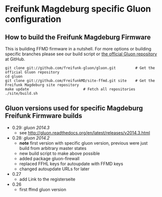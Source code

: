 Freifunk Magdeburg specific Gluon configuration
===============================================

How to build the Freifunk Magdeburg Firmware
--------------------------------------------

This is building FFMD firmware in a nutshell. For more options or
building specific branches please see our build script or [the official
Gluon repository](https://github.com/freifunk-gluon/gluon) at GitHub.

    git clone git://github.com/freifunk-gluon/gluon.git         # Get the official Gluon repository
    cd gluon
    git clone git://github.com/FreifunkMD/site-ffmd.git site    # Get the Freifunk Magdeburg site repository
    make update							# Fetch all repositories
    ./site/build.sh

Gluon versions used for specific Magdeburg Freifunk Firmware builds
-------------------------------------------------------------------

* 0.29: *gluon 2014.3*
  * see http://gluon.readthedocs.org/en/latest/releases/v2014.3.html
* 0.28: *gluon 2014.2*
  * **note** first version with specific gluon version, previous were
    just build from arbitrary master states
  * new build script to make above possible
  * added package gluon-firewall
  * replaced FFHL keys for autoupdate with FFMD keys
  * changed autoupdate URLs for later
* 0.27
  * add Link to the registerseite
* 0.26
  * first ffmd gluon version
